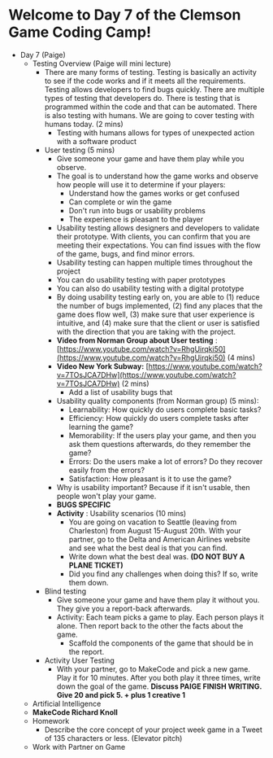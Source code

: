 
# Welcome to Day 7 of the Clemson Game Coding Camp!
- Day 7 (Paige)
    - Testing Overview (Paige will mini lecture)
      - There are many forms of testing. Testing is basically an activity to see if the code works and if it meets all the requirements. Testing allows developers to find bugs quickly. There are multiple types of testing that developers do. There is testing that is programmed within the code and that can be automated. There is also testing with humans. We are going to cover testing with humans today. (2 mins)
        - Testing with humans allows for types of unexpected action with a software product
      - User testing (5 mins)
        - Give someone your game and have them play while you observe.
        - The goal is to understand how the game works and observe how people will use it to determine if your players:
          - Understand how the games works or get confused
          - Can complete or win the game
          - Don&#39;t run into bugs or usability problems
          - The experience is pleasant to the player
        - Usability testing allows designers and developers to validate their prototype. With clients, you can confirm that you are meeting their expectations. You can find issues with the flow of the game, bugs, and find minor errors.
        - Usability testing can happen multiple times throughout the project
        - You can do usability testing with paper prototypes
        - You can also do usability testing with a digital prototype
        - By doing usability testing early on, you are able to (1) reduce the number of bugs implemented, (2) find any places that the game does flow well, (3) make sure that user experience is intuitive, and (4) make sure that the client or user is satisfied with the direction that you are taking with the project.
        - **Video from Norman Group about User testing** : [https://www.youtube.com/watch?v=RhgUirqki50](https://www.youtube.com/watch?v=RhgUirqki50) (4 mins)
        - **Video New York Subway:** [https://www.youtube.com/watch?v=7TOsJCA7DHw](https://www.youtube.com/watch?v=7TOsJCA7DHw) (2 mins)
          - Add a list of usability bugs that
        - Usability quality components (from Norman group) (5 mins):
          - Learnability: How quickly do users complete basic tasks?
          - Efficiency: How quickly do users complete tasks after learning the game?
          - Memorability: If the users play your game, and then you ask them questions afterwards, do they remember the game?
          - Errors: Do the users make a lot of errors? Do they recover easily from the errors?
          - Satisfaction: How pleasant is it to use the game?
        - Why is usability important? Because if it isn&#39;t usable, then people won&#39;t play your game.
        - **BUGS SPECIFIC**
        - **Activity** : Usability scenarios (10 mins)
          - You are going on vacation to Seattle (leaving from Charleston) from August 15-August 20th. With your partner, go to the Delta and American Airlines website and see what the best deal is that you can find.
          - Write down what the best deal was. **(DO NOT BUY A PLANE TICKET)**
          - Did you find any challenges when doing this? If so, write them down.
      - Blind testing
        - Give someone your game and have them play it without you. They give you a report-back afterwards.
        - Activity: Each team picks a game to play. Each person plays it alone. Then report back to the other the facts about the game.
          - Scaffold the components of the game that should be in the report.
      - Activity User Testing
        - With your partner, go to MakeCode and pick a new game. Play it for 10 minutes. After you both play it three times, write down the goal of the game. **Discuss PAIGE FINISH WRITING. Give 20 and pick 5. + plus 1 creative 1**
    - Artificial Intelligence
    - **MakeCode Richard Knoll**
    - Homework
      - Describe the core concept of your project week game in a Tweet of 135 characters or less. (Elevator pitch)
    - Work with Partner on Game
